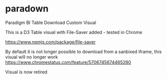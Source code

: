 # paradown
Paradigm BI Table Download Custom Visual

This is a D3 Table visual with File-Saver added - tested in Chrome

https://www.npmjs.com/package/file-saver

By default it is not longer possible to download from a sanbixed iframe, this visual will no longer work https://www.chromestatus.com/feature/5706745674465280

Visual is now retired
